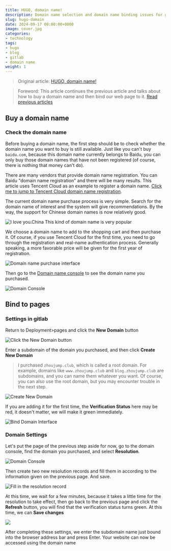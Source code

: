 ```yaml
---
title: HUGO, domain name!
description: Domain name selection and domain name binding issues for gitlab pages
slug: hugo-domain
date: 2024-09-17 00:00:00+0000
image: cover.jpg
categories:
- technology
tags:
- hugo
- blog
- gitlab
- domain name
weight: 1
---
```


> Original article: [HUGO, domain name!](https://blog.zhoujump.club/en/p/hugo-domain/)

>Foreword: This article continues the previous article and talks about how to buy a domain name and then bind our web page to it.
>[Read previous articles](/tags/hugo/)

## Buy a domain name
### Check the domain name
Before buying a domain name, the first step should be to check whether the domain name you want to buy is still available. Just like you can't buy `baidu.com`, because this domain name currently belongs to Baidu, you can only buy those domain names that have not been registered (of course, there is nothing that money can't do).

There are many vendors that provide domain name registration. You can Baidu "domain name registration" and there will be many results. This article uses Tencent Cloud as an example to register a domain name. [Click me to jump to Tencent Cloud domain name registration](https://buy.cloud.tencent.com/domain).

The current domain name purchase process is very simple. Search for the domain name of interest and the system will give recommendations. By the way, the support for Chinese domain names is now relatively good.

![I love you.China This kind of domain name is very popular](1-2.png)

We choose a domain name to add to the shopping cart and then purchase it. Of course, if you use Tencent Cloud for the first time, you need to go through the registration and real-name authentication process. Generally speaking, a more favorable price will be given for the first year of registration.

![Domain name purchase interface](1-3.png)

Then go to the [Domain name console](https://console.cloud.tencent.com/domain/all-domain/all) to see the domain name you purchased.

![Domain Console](1-4.png)

## Bind to pages

### Settings in gitlab

Return to Deployment>pages and click the **New Domain** button

![Click the New Domain button](2-1.png)

Enter a subdomain of the domain you purchased, and then click **Create New Domain**
>I purchased `zhoujump.club`, which is called a root domain. For example, domains like `www.zhoujump.club` and `blog.zhoujump.club` are subdomains, and you can name them whatever you want. Of course, you can also use the root domain, but you may encounter trouble in the next step.

![Create New Domain](2-2.png)

If you are adding it for the first time, the **Verification Status** here may be red, it doesn't matter, we will make it green immediately.

![Bind Domain Interface](2-3.png)

### Domain Settings

Let's put the page of the previous step aside for now, go to the domain console, find the domain you purchased, and select **Resolution**.

![Domain Console](2-4.png)

Then create two new resolution records and fill them in according to the information given on the previous page. And save.

![Fill in the resolution record](2-5.png)

At this time, we wait for a few minutes, because it takes a little time for the resolution to take effect, then go back to the previous page and click the **Refresh** button, you will find that the verification status turns green. At this time, we can **Save changes**

![](2-6.png)

After completing these settings, we enter the subdomain name just bound into the browser address bar and press Enter. Your website can now be accessed using the domain name
